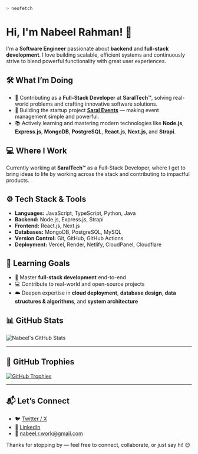 ```zsh
> neofetch
```

# Hi, I'm Nabeel Rahman! 👋  

I'm a **Software Engineer** passionate about **backend** and **full-stack development**. I love building scalable, efficient systems and continuously strive to blend powerful functionality with great user experiences.


## 🛠️ What I’m Doing

- 🚀 Contributing as a **Full-Stack Developer** at **SaralTech™**, solving real-world problems and crafting innovative software solutions.
- 💼 Building the startup project [**Saral Events**](https://events.saralgroups.com/) — making event management simple and powerful.
- 📚 Actively learning and mastering modern technologies like **Node.js**, **Express.js**, **MongoDB**, **PostgreSQL**, **React.js**, **Next.js**, and **Strapi**.


## 💻 Where I Work

Currently working at **SaralTech™** as a Full-Stack Developer, where I get to bring ideas to life by working across the stack and contributing to impactful products.


## ⚙️ Tech Stack & Tools

- **Languages:** JavaScript, TypeScript, Python, Java  
- **Backend:** Node.js, Express.js, Strapi  
- **Frontend:** React.js, Next.js  
- **Databases:** MongoDB, PostgreSQL, MySQL  
- **Version Control:** Git, GitHub, GitHub Actions  
- **Deployment:** Vercel, Render, Netlify, CloudPanel, Cloudflare  


## 🌱 Learning Goals

- 🧠 Master **full-stack development** end-to-end  
- 💻 Contribute to real-world and open-source projects  
- ☁️ Deepen expertise in **cloud deployment**, **database design**, **data structures & algorithms**, and **system architecture**


## 📊 GitHub Stats

![Nabeel's GitHub Stats](https://github-readme-stats.vercel.app/api?username=iamnabeelrahman&show_icons=true&theme=radical)

---

## 🏅 GitHub Trophies

[![GitHub Trophies](https://github-profile-trophy.vercel.app/?username=iamnabeelrahman&theme=radical&no-frame=true&margin-w=15&margin-h=15)](https://github.com/ryo-ma/github-profile-trophy)

---

## 📬 Let’s Connect

- 🐦 [Twitter / X](https://x.com/IamNabeelRahman)  
- 💼 [LinkedIn](https://www.linkedin.com/in/iamnabeelrahman/)  
- 📧 [nabeel.r.work@gmail.com](mailto:nabeel.r.work@gmail.com)  

Thanks for stopping by — feel free to connect, collaborate, or just say hi! 😊


